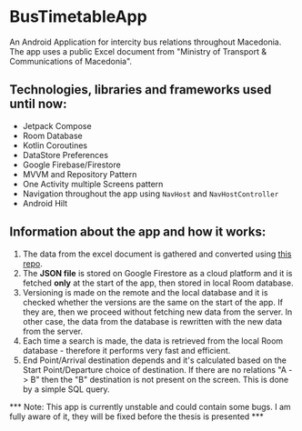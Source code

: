 # BusTimetableApp

An Android Application for intercity bus relations throughout Macedonia.
The app uses a public Excel document from "Ministry of Transport & Communications of Macedonia".

## Technologies, libraries and frameworks used until now:
- Jetpack Compose
- Room Database
- Kotlin Coroutines
- DataStore Preferences
- Google Firebase/Firestore
- MVVM and Repository Pattern
- One Activity multiple Screens pattern
- Navigation throughout the app using `NavHost` and `NavHostController`
- Android Hilt


## Information about the app and how it works:
1. The data from the excel document is gathered and converted using [this repo](https://github.com/viktorilievski/Bus-Timetable-Excel-To-Json).
2. The **JSON file** is stored on Google Firestore as a cloud platform and it is fetched **only** at the start of the app, then stored in local Room database.
3. Versioning is made on the remote and the local database and it is checked whether the versions are the same on the start of the app. If they are, then we proceed without fetching new data from the server. In other case, the data from the database is rewritten with the new data from the server.
4. Each time a search is made, the data is retrieved from the local Room database - therefore it performs very fast and efficient.
5. End Point/Arrival destination depends and it's calculated based on the Start Point/Departure choice of destination. If there are no relations "A -> B" then the "B" destination is not present on the screen. This is done by a simple SQL query.



*** Note: This app is currently unstable and could contain some bugs. I am fully aware of it, they will be fixed before the thesis is presented ***
